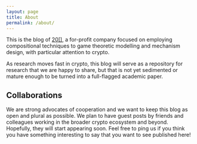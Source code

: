 ```yaml
---
layout: page
title: About
permalink: /about/
---
```


This is the blog of [20\[\]](https://20squares.xyz), a for-profit company focused on employing compositional techniques to game theoretic modelling and mechanism design, with particular attention to crypto.

As research moves fast in crypto, this blog will serve as a repository for research that we are happy to share, but that is not yet sedimented or mature enough to be turned into a full-flagged academic paper.

## Collaborations

We are strong advocates of cooperation and we want to keep this blog as open and plural as possible. We plan to have guest posts by friends and colleagues working in the broader crypto ecosystem and beyond. Hopefully, they will start appearing soon. Feel free to ping us if you think you have something interesting to say that you want to see published here!


